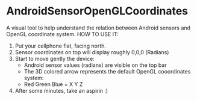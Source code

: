 # AndroidSensorOpenGLCoordinates
A visual tool to help understand the relation between Android sensors and OpenGL coordinate system.
HOW TO USE IT:
1. Put your cellphone flat, facing north.
2. Sensor coordinates on top will display roughly 0,0,0 (Radians)
3. Start to move gently the device:
    * Android sensor values (radians) are visible on the top bar
    * The 3D colored arrow represents the default OpenGL cooordinates system:
    * Red Green Blue = X Y Z
4. After some minutes, take an aspirin :)

